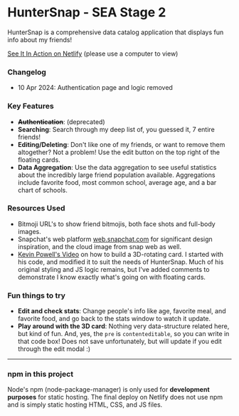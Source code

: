 # HunterSnap - SEA Stage 2

HunterSnap is a comprehensive data catalog application that displays fun info about my friends!

[See It In Action on Netlify](https://glittering-faun-b6f4ab.netlify.app/ "See It In Action") (please use a computer to view)

### Changelog

- 10 Apr 2024: Authentication page and logic removed

### Key Features

- ~~**Authentication**~~: (deprecated)
- **Searching**: Search through my deep list of, you guessed it, 7 entire friends!
- **Editing/Deleting**: Don't like one of my friends, or want to remove them altogether? Not a problem! Use the edit button on the top right of the floating cards.
- **Data Aggregation**: Use the data aggregation to see useful statistics about the incredibly large friend population available. Aggregations include favorite food, most common school, average age, and a bar chart of schools.

### Resources Used

- Bitmoji URL's to show friend bitmojis, both face shots and full-body images.
- Snapchat's web platform [web.snapchat.com](https://web.snapchat.com "web.snapchat.com") for significant design inspiration, and the cloud image from snap web as well.
- [Kevin Powell's Video](https://www.youtube.com/watch?v=Z-3tPXf9a7M "Kevin Powell's Video") on how to build a 3D-rotating card. I started with his code, and modified it to suit the needs of HunterSnap. Much of his original styling and JS logic remains, but I've added comments to demonstrate I know exactly what's going on with floating cards.

### Fun things to try

- **Edit and check stats**: Change people's info like age, favorite meal, and favorite food, and go back to the stats window to watch it update.
- **Play around with the 3D card**: Nothing very data-structure related here, but kind of fun. And, yes, the `pre` is `contenteditable`, so you can write in that code box! Does not save unfortunately, but will update if you edit through the edit modal :)

---

### npm in this project

Node's npm (node-package-manager) is only used for **development purposes** for static hosting. The final deploy on Netlify does not use npm and is simply static hosting HTML, CSS, and JS files.
